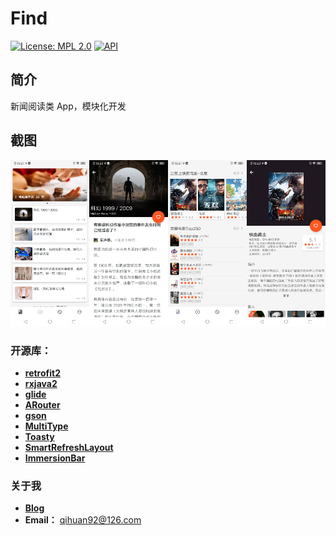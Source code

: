 # Find

[![License: MPL 2.0](https://img.shields.io/badge/License-MPL%202.0-brightgreen.svg)](https://opensource.org/licenses/MPL-2.0) [![API](https://img.shields.io/badge/API-21%2B-brightgreen.svg?style=flat)](https://android-arsenal.com/api?level=21)

## 简介

新闻阅读类 App，模块化开发

## 截图

<img src="screenshots/1.png" width="25%"><img src="screenshots/2.png" width="25%"><img src="screenshots/3.png" width="25%"><img src="screenshots/4.png" width="25%">

### 开源库：
- [**retrofit2**](https://github.com/square/retrofit)
- [**rxjava2**](https://github.com/ReactiveX/RxJava)
- [**glide**](https://github.com/bumptech/glide)
- [**ARouter**](https://github.com/alibaba/ARouter)
- [**gson**](https://github.com/google/gson)
- [**MultiType**](https://github.com/drakeet/MultiType)
- [**Toasty**](https://github.com/GrenderG/Toasty)
- [**SmartRefreshLayout**](https://github.com/scwang90/SmartRefreshLayout)
- [**ImmersionBar**](https://github.com/gyf-dev/ImmersionBar)

### 关于我

- [**Blog**](https://qihuan92.github.io/)
- **Email：** qihuan92@126.com


